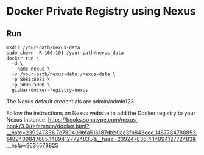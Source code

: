 # Docker Private Registry using Nexus

## Run

```
mkdir /your-path/nexus-data
sudo chown -R 100:101 /your-path/nexus-data
docker run \
  -d \
  --name nexus \
  -v /your-path/nexus-data:/nexus-data \
  -p 8081:8081 \
  -p 5000:5000 \
  giabar/docker-registry-nexus
```

The Nexus default credentials are admin/admin123

Follow the instructions on Nexus website to add the Docker registry to your Nexus instance: https://books.sonatype.com/nexus-book/3.0/reference/docker.html?__hstc=239247836.7e789409bfa516187dbb0cc3fb843cee.1487784788853.1489409847685.1489412772483.7&__hssc=239247836.4.1489412772483&__hsfp=2635578825
